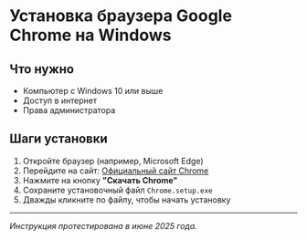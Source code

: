 # Установка браузера Google Chrome на Windows

## Что нужно

- Компьютер с Windows 10 или выше
- Доступ в интернет
- Права администратора

## Шаги установки

1. Откройте браузер (например, Microsoft Edge)
2. Перейдите на сайт: [Официальный сайт Chrome](https://www.google.com/chrome/)
3. Нажмите на кнопку **"Скачать Chrome"**
4. Сохраните установочный файл `Chrome.setup.exe`
5. Дважды кликните по файлу, чтобы начать установку

---
_Инструкция протестирована в июне 2025 года._


